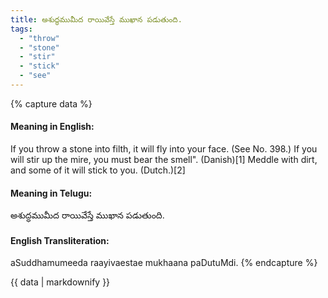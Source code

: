 ```yaml
---
title: అశుద్ధముమీద రాయివేస్తే ముఖాన పడుతుంది.
tags:
  - "throw"
  - "stone"
  - "stir"
  - "stick"
  - "see"
---
```


{% capture data %}
#### Meaning in English:
If you throw a stone into filth, it will fly into your face.
(See No. 398.)
If you will stir up the mire, you must bear the smell". (Danish)[1]
Meddle with dirt, and some of it will stick to you. (Dutch.)[2]

#### Meaning in Telugu:
అశుద్ధముమీద రాయివేస్తే ముఖాన పడుతుంది.

#### English Transliteration:
aSuddhamumeeda raayivaestae mukhaana paDutuMdi.
{% endcapture %}

{{ data | markdownify }}

